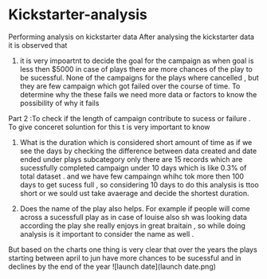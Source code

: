 # Kickstarter-analysis
Performing analysis on kickstarter data 
After analysing the kickstarter data it is observed that
1. it is very impoartnt to decide the goal for the campaign as when goal is less then $5000 in case of plays there are more chances of the play to be sucessful. 
None of the campaigns for the plays where cancelled , but they are few campaign which got failed over the course of time. To determine why the these fails we need more data or factors to know the possibility of why it fails 




Part 2 :To check if the length of campaign contribute to sucess or failure . 
 To give conceret soluntion for this t is very important to know 
 
 1.  What is the duration which is considered short amount of time 
 as if we see the days by checking the difference between data created and date ended under plays subcategory only there are 15 records which are sucessfully completed campaign under 10 days which is like 0.3% of total dataset . 
 and we have few campaingn whihc tok more then 100 days to get  sucess full , so  considering 10 days to do this analysis is ttoo short or we sould ust take avaerage and decide the shortest duration.
 
 2. Does the name of the play also helps.
 For example if people will come across a sucessfull play as in case of louise also sh was looking data according the play she really enjoys in great braitain , so while doing analysis is it important to consider the name as well .
 
 But based on the charts one thing is very clear that over the years the plays starting between april to jun have more chances to be sucessful and in declines by the end of the year 
 ![launch date](launch date.png)
 
